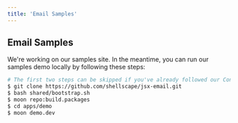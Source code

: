 ```yaml
---
title: 'Email Samples'
---
```


## Email Samples

We're working on our samples site. In the meantime, you can run our samples demo locally by following these steps:

```sh
# The first two steps can be skipped if you've already followed our Contributing Guide
$ git clone https://github.com/shellscape/jsx-email.git
$ bash shared/bootstrap.sh
$ moon repo:build.packages
$ cd apps/demo
$ moon demo.dev
```

